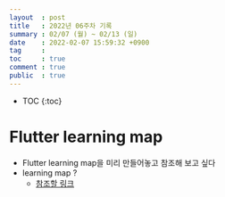 ```yaml
---
layout  : post
title   : 2022년 06주차 기록
summary : 02/07 (월) ~ 02/13 (일)
date    : 2022-02-07 15:59:32 +0900
tag     :  
toc     : true
comment : true
public  : true
---
```

* TOC
{:toc}

# Flutter learning map

* Flutter learning map을 미리 만들어놓고 참조해 보고 싶다
* learning map ?
  * [참조할 링크](https://creately.com/usage/learning-map-template/)  
